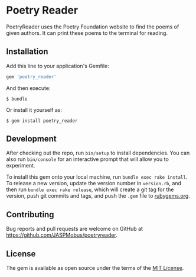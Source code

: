 # Poetry Reader

PoetryReader uses the Poetry Foundation website to find the poems of given authors. It can print these poems to the terminal for reading.

## Installation

Add this line to your application's Gemfile:

```ruby
gem 'poetry_reader'
```

And then execute:

    $ bundle

Or install it yourself as:

    $ gem install poetry_reader

## Development

After checking out the repo, run `bin/setup` to install dependencies. You can also run `bin/console` for an interactive prompt that will allow you to experiment.

To install this gem onto your local machine, run `bundle exec rake install`. To release a new version, update the version number in `version.rb`, and then run `bundle exec rake release`, which will create a git tag for the version, push git commits and tags, and push the `.gem` file to [rubygems.org](https://rubygems.org).

## Contributing

Bug reports and pull requests are welcome on GitHub at https://github.com/JASPMobus/poetryreader.

## License

The gem is available as open source under the terms of the [MIT License](https://opensource.org/licenses/MIT).
